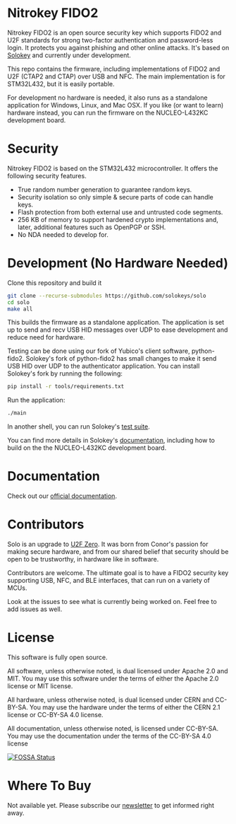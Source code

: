# Nitrokey FIDO2

Nitrokey FIDO2 is an open source security key which supports FIDO2 and U2F standards for strong two-factor authentication and password-less login. It protects you against phishing and other online attacks. It's based on [Solokey](https://github.com/solokeys/solo) and currently under development.

This repo contains the firmware, including implementations of FIDO2 and U2F (CTAP2 and CTAP) over USB and NFC. The main implementation is for STM32L432, but it is easily portable.

For development no hardware is needed, it also runs as a standalone application for Windows, Linux, and Mac OSX. If you like (or want to learn) hardware instead, you can run the firmware on the NUCLEO-L432KC development board.


# Security

Nitrokey FIDO2 is based on the STM32L432 microcontroller. It offers the following security features.

- True random number generation to guarantee random keys.
- Security isolation so only simple & secure parts of code can handle keys.
- Flash protection from both external use and untrusted code segments.
- 256 KB of memory to support hardened crypto implementations and, later, additional features such as OpenPGP or SSH.
- No NDA needed to develop for.


# Development (No Hardware Needed)

Clone this repository and build it

```bash
git clone --recurse-submodules https://github.com/solokeys/solo
cd solo
make all
```

This builds the firmware as a standalone application. The application is set up to send and recv USB HID messages over UDP to ease development and reduce need for hardware.

Testing can be done using our fork of Yubico's client software, python-fido2. Solokey's fork of python-fido2 has small changes to make it send USB HID over UDP to the authenticator application. You can install Solokey's fork by running the following:

```bash
pip install -r tools/requirements.txt
```

Run the application:
```bash
./main
```

In another shell, you can run Solokey's [test suite](https://github.com/solokeys/fido2-tests).

You can find more details in Solokey's [documentation](https://docs.solokeys.io/solo/), including how to build on the the NUCLEO-L432KC development board.


# Documentation

Check out our [official documentation](https://docs.solokeys.io/solo/).


# Contributors

Solo is an upgrade to [U2F Zero](https://github.com/conorpp/u2f-zero). It was born from Conor's passion for making secure hardware, and from our shared belief that security should be open to be trustworthy, in hardware like in software.

Contributors are welcome. The ultimate goal is to have a FIDO2 security key supporting USB, NFC, and BLE interfaces, that can run on a variety of MCUs.

Look at the issues to see what is currently being worked on. Feel free to add issues as well.


# License

This software is fully open source.

All software, unless otherwise noted, is dual licensed under Apache 2.0 and MIT.
You may use this software under the terms of either the Apache 2.0 license or MIT license.

All hardware, unless otherwise noted, is dual licensed under CERN and CC-BY-SA.
You may use the hardware under the terms of either the CERN 2.1 license or CC-BY-SA 4.0 license.

All documentation, unless otherwise noted, is licensed under CC-BY-SA.
You may use the documentation under the terms of the CC-BY-SA 4.0 license


[![FOSSA Status](https://app.fossa.io/api/projects/git%2Bgithub.com%2Fsolokeys%2Fsolo.svg?type=large)](https://app.fossa.io/projects/git%2Bgithub.com%2Fsolokeys%2Fsolo?ref=badge_large)

# Where To Buy

Not available yet. Please subscribe our [newsletter](https://www.nitrokey.com/newsletter) to get informed right away.
